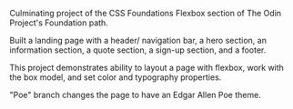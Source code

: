 Culminating project of the CSS Foundations Flexbox section of The Odin Project's Foundation path.

Built a landing page with a header/ navigation bar, a hero section, an information section, a quote section, a sign-up section, and a footer.

This project demonstrates ability to layout a page with flexbox, work with the box model, and set color and typography properties.

"Poe" branch changes the page to have an Edgar Allen Poe theme.